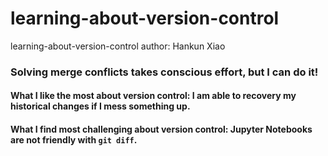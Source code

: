 # learning-about-version-control
learning-about-version-control
author: Hankun Xiao
### Solving merge conflicts takes conscious effort, but I can do it!
#### What I like the most about version control: I am able to recovery my historical changes if I mess something up.
#### What I find most challenging about version control: Jupyter Notebooks are not friendly with `git diff`.
